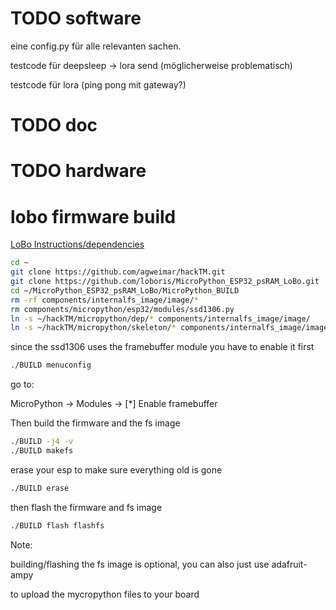# TODO software

eine config.py für alle relevanten sachen.

testcode für deepsleep -> lora send (möglicherweise problematisch)

testcode für lora (ping pong mit gateway?)

# TODO doc

# TODO hardware

# lobo firmware build

[LoBo Instructions/dependencies](https://github.com/loboris/MicroPython_ESP32_psRAM_LoBo/wiki/build)

```bash
cd ~
git clone https://github.com/agweimar/hackTM.git
git clone https://github.com/loboris/MicroPython_ESP32_psRAM_LoBo.git
cd ~/MicroPython_ESP32_psRAM_LoBo/MicroPython_BUILD
rm -rf components/internalfs_image/image/*
rm components/micropython/esp32/modules/ssd1306.py
ln -s ~/hackTM/micropython/dep/* components/internalfs_image/image/
ln -s ~/hackTM/micropython/skeleton/* components/internalfs_image/image/
```

since the ssd1306 uses the framebuffer module you have to enable it first
```bash
./BUILD menuconfig
```
go to:

MicroPython -> Modules -> [\*] Enable framebuffer 

Then build the firmware and the fs image

```bash
./BUILD -j4 -v 
./BUILD makefs
```

erase your esp to make sure everything old is gone

```bash
./BUILD erase
```
then flash the firmware and fs image

```bash
./BUILD flash flashfs
```

Note:

building/flashing the fs image is optional, you can also just use adafruit-ampy

to upload the mycropython files to your board
